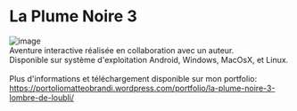 # La Plume Noire 3

![image](http://image.noelshack.com/fichiers/2017/01/1483906039-screenshot1.png)
</br>
Aventure interactive réalisée en collaboration avec un auteur.</br>
Disponible sur système d'exploitation Android, Windows, MacOsX, et Linux.</br>
</br>
Plus d'informations et téléchargement disponible sur mon portfolio:
https://portoliomatteobrandi.wordpress.com/portfolio/la-plume-noire-3-lombre-de-loubli/
